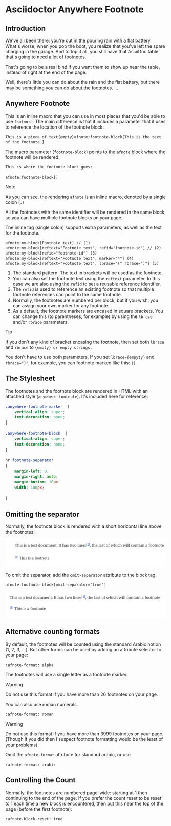 # Asciidoctor Anywhere Footnote

## Introduction

We've all been there: you're out in the pouring rain with a flat battery.
What's worse, when you pop the boot, you realize that you've left the spare charging in the garage.
And to top it all, you still have that AsciiDoc table that's going to need a lot of footnotes.

That's going to be a real bind if you want them to show up near the table, instead of right at the end of the page.

Well, there's little you can do about the rain and the flat battery, but there may be something you can do about the footnotes. …

## Anywhere Footnote

This is an inline macro that you can use in most places that you'd be able to use `footnote`.
The main difference is that it includes a parameter that it uses to reference the location of the footnote block:

```asciidoc
This is a piece of text{empty}afnote:footnote-block[This is the text of the footnote.]
```


The macro parameter (`footnote-block`) points to the `afnote` block where the footnote will be rendered:

```asciidoc
This is where the footnote block goes:

afnote:footnote-block[]
```

> [!NOTE]
> As you can see, the rendering `afnote` is an inline macro, denoted by a single colon (`:`)

All the footnotes with the same identifier will be rendered in the same block,
so you can have multiple footnote blocks on your page.

The inline tag (single colon) supports extra parameters, as well as the text for the footnote.

```
afnote:my-block[Footnote text] // (1)
afnote:my-block[reftext="Footnote text", refid="footnote-id"] // (2)
afnote:my-block[refid="footnote-id"] (3)
afnote:my-block[reftext="Footnote text", marker="*"] (4)
afnote:my-block[reftext="Footnote text", lbrace="(" rbrace=")"] (5)
```


1. The standard pattern. The text in brackets will be used as the footnote.
2. You can also set the footnote text using the `reftext` parameter. In this case we are also using the `refid` to set a reusable reference identifier.
3. The `refid` is used to reference an existing footnote so that multiple footnote references can point to the same footnote.
4. Normally, the footnotes are numbered per block, but if you wish, you can assign your own marker for any footnote.
5. As a default, the footnote markers are encased in square brackets. You can change this (to parentheses, for example)
   by using the `lbrace` and/or `rbrace` parameters.

> [!TIP]
> If you don't any kind of bracket encasing the footnote, then set both `lbrace` and `rbrace` to `{empty} or empty strings.`
>
> You don't have to use both parameters. If you set `lbrace={empyty}` and  `rbrace=")"`, for example, you can footnote marked like this: `1)`

## The Stylesheet

The footnotes and the footnote block are rendered in HTML with an attached style (`anywhere-footnote`).
It's included here for reference:

```css
.anywhere-footnote-marker  {
    vertical-align: super;
    text-decoration: none;
}

.anywhere-footnote-block  {
    vertical-align: super;
    text-decoration: none;
}

hr.footnote-separator
{
    margin-left: 0;
    margin-right: auto;
    margin-bottom: 10px;
    width: 100px;

}
```

## Omitting the separator

Normally, the footnote block is rendered with a short horizontal line above the footnotes:

![footnote separator](footnote-separator.png "Footnote separator")

To omit the separator, add the `omit-separator` attribute to the block tag.

```asciidoc
afnote:footnote-block[omit-separator="true"]
```
![Footnotes without separator](footnote-without-separator.png "Footnotes without separators")

## Alternative counting formats

By default, the footnotes will be counted using the standard Arabic notion (1, 2, 3, …).
But other forms can be used by adding an attribute selector to your page:

```asciidoc
:afnote-format: alpha
```
The footnotes will use a single letter as a footnote marker.

> [!WARNING]
> Do not use this format if you have more than 26 footnotes on your page.

You can also use roman numerals.

```asciidoc
:afnote-format: roman
```

> [!WARNING]
> Do not use this format if you have more than 3999 footnotes on your page.
> (Though if you did then I suspect footnote formatting would be the least of your problems)

Omit the `afnote-format` attribute for standard arabic, or use

```asciidoc
:afnote-format: arabic
```
## Controlling the Count

Normally, the footnotes are numbered page-wide: starting at 1 then continuing to the end of the page.
If you prefer the count reset to be reset to 1 each time a new block is encountered,
then put this near the top of the page (before the first footnote):

```asciidoc
:afnote-block-reset: true
```





